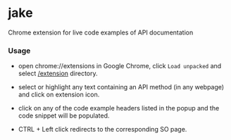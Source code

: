 # jake
Chrome extension for live code examples of API documentation

### Usage
- open chrome://extensions in Google Chrome, click `Load unpacked` and select [/extension](https://github.com/sathwikmatsa/jake/tree/master/extension) directory.

- select or highlight any text containing an API method (in any webpage) and click on extension icon.

- click on any of the code example headers listed in the popup and the code snippet will be populated.

- CTRL + Left click redirects to the corresponding SO page.
